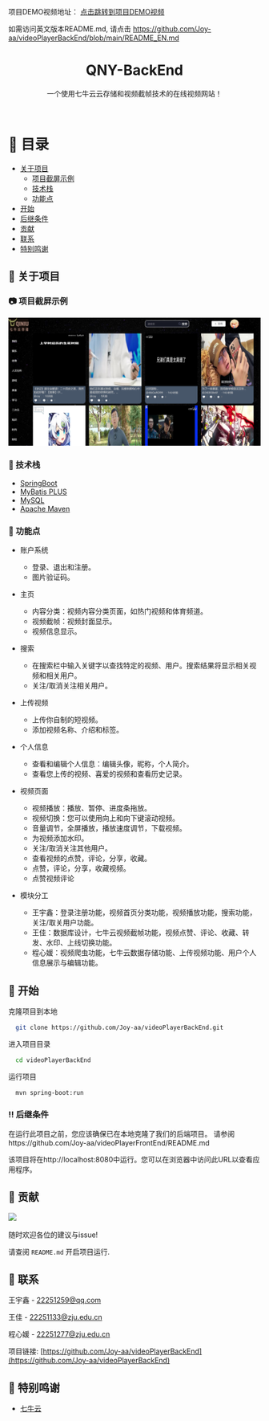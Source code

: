 
项目DEMO视频地址：
[点击跳转到项目DEMO视频](https://emailncueducn-my.sharepoint.com/:f:/g/personal/5904118068_email_ncu_edu_cn/EqshfeoLXHhMoaIsOlkJUUIBQEmRyWRRMSKpgvh4CbYMdQ?e=JoLLxf)

如需访问英文版本README.md,
请点击 https://github.com/Joy-aa/videoPlayerBackEnd/blob/main/README_EN.md


<div align="center">

  <h1>QNY-BackEnd</h1>

  <p>
    一个使用七牛云云存储和视频截帧技术的在线视频网站！
  </p>

<!-- Badges -->

</div>

<br />

<!-- 目录 -->

# :notebook_with_decorative_cover: 目录

- [关于项目](#star2-关于项目)
    * [项目截屏示例](#camera-项目截屏示例)
    * [技术栈](#space_invader-技术栈)
    * [功能点](#dart-功能点)
- [开始](#toolbox-开始)
- [后继条件](#bangbang-后继条件)
- [贡献](#wave-贡献)
- [联系](#handshake-联系)
- [特别鸣谢](#gem-特别鸣谢)

<!-- 关于项目 -->
## :star2: 关于项目

<!-- 项目截屏示例 -->
### :camera: 项目截屏示例

<div align="center"> 
  <img src="src/main/resources/static/head/readmeimg.png" alt="screenshot" />
</div>

<!-- 技术栈 -->
### :space_invader: 技术栈

<ul>
  <li><a href="https://spring.io/projects/spring-boot">SpringBoot</a></li>
  <li><a href="https://baomidou.com/">MyBatis PLUS</a></li>
  <li><a href="https://www.mysql.com/cn/">MySQL</a></li>
  <li><a href="https://maven.apache.org/">Apache Maven</a></li>
</ul>

<!-- 功能点 -->
### :dart: 功能点

- 账户系统
  * 登录、退出和注册。
  * 图片验证码。
- 主页
  * 内容分类：视频内容分类页面，如热门视频和体育频道。
  * 视频截帧：视频封面显示。
  * 视频信息显示。
- 搜索
  * 在搜索栏中输入关键字以查找特定的视频、用户。搜索结果将显示相关视频和相关用户。
  * 关注/取消关注相关用户。
- 上传视频
  * 上传你自制的短视频。
  * 添加视频名称、介绍和标签。
- 个人信息
  * 查看和编辑个人信息：编辑头像，昵称，个人简介。
  * 查看您上传的视频、喜爱的视频和查看历史记录。
- 视频页面
  * 视频播放：播放、暂停、进度条拖放。
  * 视频切换：您可以使用向上和向下键滚动视频。
  * 音量调节，全屏播放，播放速度调节，下载视频。
  * 为视频添加水印。
  * 关注/取消关注其他用户。
  * 查看视频的点赞，评论，分享，收藏。
  * 点赞，评论，分享，收藏视频。
  * 点赞视频评论
 
- 模块分工

  * 王宇鑫：登录注册功能，视频首页分类功能，视频播放功能，搜索功能，关注/取关用户功能。
  * 王佳：数据库设计，七牛云视频截帧功能，视频点赞、评论、收藏、转发、水印、上线切换功能。
  * 程心媛：视频爬虫功能，七牛云数据存储功能、上传视频功能、用户个人信息展示与编辑功能。
    
<!-- 开始 -->
## 	:toolbox: 开始

克隆项目到本地

```bash
  git clone https://github.com/Joy-aa/videoPlayerBackEnd.git
```

进入项目目录

```bash
  cd videoPlayerBackEnd
```

运行项目

```bash
  mvn spring-boot:run
```

<!-- 后继条件 -->
### :bangbang: 后继条件

在运行此项目之前，您应该确保已在本地克隆了我们的后端项目。
请参阅https://github.com/Joy-aa/videoPlayerFrontEnd/README.md

该项目将在http://localhost:8080中运行。您可以在浏览器中访问此URL以查看应用程序。

<!-- 贡献 -->
## :wave: 贡献

<a href="https://github.com/Joy-aa/videoPlayerBackEnd/graphs/contributors">
  <img src="https://contrib.rocks/image?repo=Louis3797/awesome-readme-template" />
</a>

随时欢迎各位的建议与issue!

请查阅 `README.md` 开启项目运行.

<!-- 联系 -->
## :handshake: 联系

王宇鑫 - 22251259@qq.com

王佳 - 22251133@zju.edu.cn

程心媛 - 22251277@zju.edu.cn

项目链接: [https://github.com/Joy-aa/videoPlayerBackEnd](https://github.com/Joy-aa/videoPlayerBackEnd)

<!-- 特别鸣谢 -->
## :gem: 特别鸣谢

- [七牛云](https://www.qiniu.com/)
